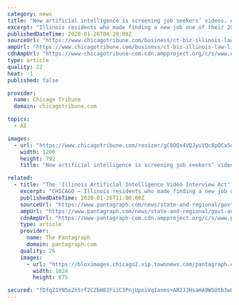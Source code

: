 ```yaml
---
category: news
title: "Now artificial intelligence is screening job seekers’ videos. A new Illinois law requires businesses to disclose their use of the technology."
excerpt: "Illinois residents who made finding a new job one of their 2020 resolutions will have a better understanding of how employers use artificial intelligence to assess video interviews, under a new state law that is the first of its kind. The Illinois Artificial Intelligence Video Interview Act, which took effect Jan. 1, requires companies to ..."
publishedDateTime: 2020-01-26T04:28:00Z
sourceUrl: "https://www.chicagotribune.com/business/ct-biz-illinois-law-limits-online-video-job-interviews-20200124-y2fuvlfzxzftnatx7olabgrule-story.html"
ampUrl: "https://www.chicagotribune.com/business/ct-biz-illinois-law-limits-online-video-job-interviews-20200124-y2fuvlfzxzftnatx7olabgrule-story.html?outputType=amp"
cdnAmpUrl: "https://www-chicagotribune-com.cdn.ampproject.org/c/s/www.chicagotribune.com/business/ct-biz-illinois-law-limits-online-video-job-interviews-20200124-y2fuvlfzxzftnatx7olabgrule-story.html?outputType=amp"
type: article
quality: 22
heat: -1
published: false

provider:
  name: Chicago Tribune
  domain: chicagotribune.com

topics:
  - AI

images:
  - url: "https://www.chicagotribune.com/resizer/gC8OQs4VQJyuVQc8pQCa5qnV2zw=/1200x0/top/arc-anglerfish-arc2-prod-tronc.s3.amazonaws.com/public/ICOYESEI3FC7LC3FDXDATNBUPY.jpg"
    width: 1200
    height: 792
    title: "Now artificial intelligence is screening job seekers’ videos. A new Illinois law requires businesses to disclose their use of the technology."

related:
  - title: "The 'Illinois Artificial Intelligence Video Interview Act' is a real law. Here's why it may be coming to a job application near year."
    excerpt: "CHICAGO — Illinois residents who made finding a new job one of their 2020 resolutions will have a better understanding of how employers use artificial intelligence to assess video interviews, under a new state law that is the first of its kind. The Illinois Artificial Intelligence Video Interview Act, which took effect Jan. 1, requires ..."
    publishedDateTime: 2020-01-26T11:00:00Z
    sourceUrl: "https://www.pantagraph.com/news/state-and-regional/govt-and-politics/the-illinois-artificial-intelligence-video-interview-act-is-a-real/article_83b42244-8a7b-5a0e-8c4f-87578980362c.html"
    ampUrl: "https://www.pantagraph.com/news/state-and-regional/govt-and-politics/the-illinois-artificial-intelligence-video-interview-act-is-a-real/article_83b42244-8a7b-5a0e-8c4f-87578980362c.amp.html"
    cdnAmpUrl: "https://www-pantagraph-com.cdn.ampproject.org/c/s/www.pantagraph.com/news/state-and-regional/govt-and-politics/the-illinois-artificial-intelligence-video-interview-act-is-a-real/article_83b42244-8a7b-5a0e-8c4f-87578980362c.amp.html"
    type: article
    provider:
      name: The Pantagraph
      domain: pantagraph.com
    quality: 26
    images:
      - url: "https://bloximages.chicago2.vip.townnews.com/pantagraph.com/content/tncms/assets/v3/editorial/e/82/e8238790-367e-52c6-b97c-abd8598dfaca/5e2bc84975b6a.image.jpg?resize=1024%2C675"
        width: 1024
        height: 675

secured: "fDfqZ1YN5o2h5rf2CZbH82FiiC3PnjUpoiVqIanms+AB2JJHsaHA9WSUtb3wO5zOpmYx4pO6ztX2cCQlEpKkfVW6KDnE/zBsqTm8EWld9vu5S5wgPZf0yaX3orTwj+Ty3qGZySByWABqC0lDQtKbdmCOjc8YVDiXioazJ0tx9LTUpgbwd9qteC8GRuORnz/sWYy/0y0pcZSk9o8lrudF6kmB7MBKkA/4O66XYFFL2ooGKmivmnG1kSL8luBOlgwOggK9FuYy6xzdOCriYLKlBh0ppkA/6OlTR9jy6oPRP6Zdh4YYJCY/pZwXQ4JxQ3EYgDr3os5dUuHqfvtFdjiZ5/b4QKJQyL8B+yGh11lWCM10lAUijUP9j4bQ6mPxpSlmyD8rqaqLLjBmtBTGvM1MFfiVWI768HjhFgAJRK660bMC+udix5PKbCmcONLHXbfL0AkKZSwd0dZWwqUk2I6/3ewEQRbRtq9qlgk3VpbyknA=;8qHAtoP01zsrrMOaqQoJJg=="
---
```


